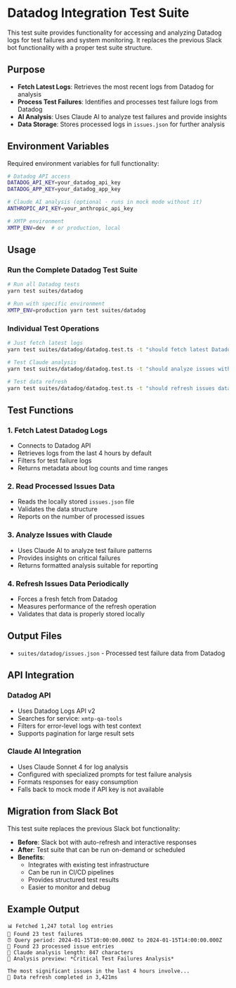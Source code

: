 # Datadog Integration Test Suite

This test suite provides functionality for accessing and analyzing Datadog logs for test failures and system monitoring. It replaces the previous Slack bot functionality with a proper test suite structure.

## Purpose

- **Fetch Latest Logs**: Retrieves the most recent logs from Datadog for analysis
- **Process Test Failures**: Identifies and processes test failure logs from Datadog
- **AI Analysis**: Uses Claude AI to analyze test failures and provide insights
- **Data Storage**: Stores processed logs in `issues.json` for further analysis

## Environment Variables

Required environment variables for full functionality:

```bash
# Datadog API access
DATADOG_API_KEY=your_datadog_api_key
DATADOG_APP_KEY=your_datadog_app_key

# Claude AI analysis (optional - runs in mock mode without it)
ANTHROPIC_API_KEY=your_anthropic_api_key

# XMTP environment
XMTP_ENV=dev  # or production, local
```

## Usage

### Run the Complete Datadog Test Suite

```bash
# Run all Datadog tests
yarn test suites/datadog

# Run with specific environment
XMTP_ENV=production yarn test suites/datadog
```

### Individual Test Operations

```bash
# Just fetch latest logs
yarn test suites/datadog/datadog.test.ts -t "should fetch latest Datadog logs"

# Test Claude analysis
yarn test suites/datadog/datadog.test.ts -t "should analyze issues with Claude"

# Test data refresh
yarn test suites/datadog/datadog.test.ts -t "should refresh issues data periodically"
```

## Test Functions

### 1. Fetch Latest Datadog Logs

- Connects to Datadog API
- Retrieves logs from the last 4 hours by default
- Filters for test failure logs
- Returns metadata about log counts and time ranges

### 2. Read Processed Issues Data

- Reads the locally stored `issues.json` file
- Validates the data structure
- Reports on the number of processed issues

### 3. Analyze Issues with Claude

- Uses Claude AI to analyze test failure patterns
- Provides insights on critical failures
- Returns formatted analysis suitable for reporting

### 4. Refresh Issues Data Periodically

- Forces a fresh fetch from Datadog
- Measures performance of the refresh operation
- Validates that data is properly stored locally

## Output Files

- `suites/datadog/issues.json` - Processed test failure data from Datadog

## API Integration

### Datadog API

- Uses Datadog Logs API v2
- Searches for service: `xmtp-qa-tools`
- Filters for error-level logs with test context
- Supports pagination for large result sets

### Claude AI Integration

- Uses Claude Sonnet 4 for log analysis
- Configured with specialized prompts for test failure analysis
- Formats responses for easy consumption
- Falls back to mock mode if API key is not available

## Migration from Slack Bot

This test suite replaces the previous Slack bot functionality:

- **Before**: Slack bot with auto-refresh and interactive responses
- **After**: Test suite that can be run on-demand or scheduled
- **Benefits**:
  - Integrates with existing test infrastructure
  - Can be run in CI/CD pipelines
  - Provides structured test results
  - Easier to monitor and debug

## Example Output

```
📊 Fetched 1,247 total log entries
🚨 Found 23 test failures
⏰ Query period: 2024-01-15T10:00:00.000Z to 2024-01-15T14:00:00.000Z
📄 Found 23 processed issue entries
🤖 Claude analysis length: 847 characters
📝 Analysis preview: *Critical Test Failures Analysis*

The most significant issues in the last 4 hours involve...
🔄 Data refresh completed in 3,421ms
```
